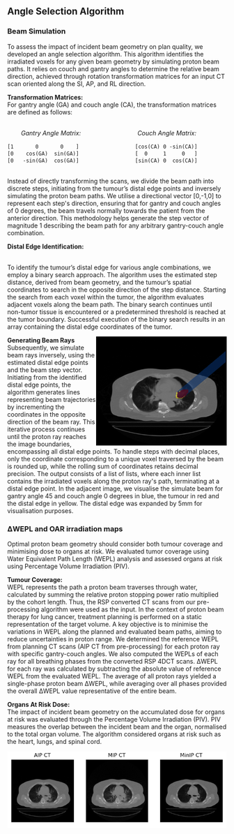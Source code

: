 ## Angle Selection Algorithm

### Beam Simulation 
To assess the impact of incident beam geometry on plan quality, we developed an angle selection algorithm. This algorithm identifies the irradiated voxels for any given beam geometry by simulating proton beam paths. It relies on couch and gantry angles to determine the relative beam direction, achieved through rotation transformation matrices for an input CT scan oriented along the SI, AP, and RL direction.

**Transformation Matrices:**
</br> For gantry angle (GA) and couch angle (CA), the transformation matrices are defined as follows:

</br> &nbsp;&nbsp;&nbsp;&nbsp;&nbsp;&nbsp;&nbsp;&nbsp;*Gantry Angle Matrix:* &nbsp;&nbsp;&nbsp;&nbsp;&nbsp;&nbsp;&nbsp;&nbsp;&nbsp;&nbsp;&nbsp;&nbsp;&nbsp;&nbsp;&nbsp;&nbsp;&nbsp;&nbsp;&nbsp;&nbsp;&nbsp;&nbsp;&nbsp;&nbsp;&nbsp;&nbsp;&nbsp;&nbsp;&nbsp;&nbsp;&nbsp; *Couch Angle Matrix:*
```plaintext                             
[1       0       0    ]                  [cos(CA) 0 -sin(CA)]
[0    cos(GA)  sin(GA)]                  [  0     1     0   ]
[0   -sin(GA)  cos(GA)]                  [sin(CA) 0  cos(CA)]
```

</br> Instead of directly transforming the scans, we divide the beam path into discrete steps, initiating from the tumour’s distal edge points and inversely simulating the proton beam paths. We utilise a directional vector [0,-1,0] to represent each step's direction, ensuring that for gantry and couch angles of 0 degrees, the beam travels normally towards the patient from the anterior direction. This methodology helps generate the step vector of magnitude 1 describing the beam path for any arbitrary gantry-couch angle combination.



**Distal Edge Identification:**

</br>To identify the tumour’s distal edge for various angle combinations, we employ a binary search approach. The algorithm uses the estimated step distance, derived from beam geometry, and the tumour’s spatial coordinates to search in the opposite direction of the step distance. Starting the search from each voxel within the tumor, the algorithm evaluates adjacent voxels along the beam path. The binary search continues until non-tumor tissue is encountered or a predetermined threshold is reached at the tumor boundary. Successful execution of the binary search results in an array containing the distal edge coordinates of the tumor.

**Generating Beam Rays**
<img align="right" width="300" height="250"  src="../Images/Angle_Selection/p104_Beam_Visualisation.png">
</br> Subsequently, we simulate beam rays inversely, using the estimated distal edge points and the beam step vector. Initiating from the identified distal edge points, the algorithm generates lines representing beam trajectories by incrementing the coordinates in the opposite direction of the beam ray. This iterative process continues until the proton ray reaches the image boundaries, encompassing all distal edge points. To handle steps with decimal places, only the coordinate corresponding to a unique voxel traversed by the beam is rounded up, while the rolling sum of coordinates retains decimal precision. The output consists of a list of lists, where each inner list contains the irradiated voxels along the proton ray's path, terminating at a distal edge point. In the adjacent image, we visualise the simulate beam for gantry angle 45 and couch angle 0 degrees in blue, the tumour in red and the distal edge in yellow. The distal edge was expanded by 5mm for visualisation purposes.


### ΔWEPL and OAR irradiation maps
Optimal proton beam geometry should consider both tumour coverage and minimising dose to organs at risk. We evaluated tumor coverage using Water Equivalent Path Length (WEPL) analysis and assessed organs at risk using Percentage Volume Irradiation (PIV).

**Tumour Coverage:**
</br> WEPL represents the path a proton beam traverses through water, calculated by summing the relative proton stopping power ratio multiplied by the cohort length. Thus, the RSP converted CT scans from our pre-processing algorithm were used as the input. In the context of proton beam therapy for lung cancer, treatment planning is performed on a static representation of the target volume. A key objective is to minimise the variations in WEPL along the planned and evaluated beam paths, aiming to reduce uncertainties in proton range.
We determined the reference WEPL from planning CT scans (AIP CT from pre-processing) for each proton ray with specific gantry-couch angles. We also computed the WEPLs of each ray for all breathing phases from the converted RSP 4DCT scans. ΔWEPL for each ray was calculated by subtracting the absolute value of reference WEPL from the evaluated WEPL. The average of all proton rays yielded a single-phase proton beam ΔWEPL, while averaging over all phases provided the overall ΔWEPL value representative of the entire beam. 

**Organs At Risk Dose:**
</br> The impact of incident beam geometry on the accumulated dose for organs at risk was evaluated through the Percentage Volume Irradiation (PIV). PIV measures the overlap between the incident beam and the organ, normalised to the total organ volume. The algorithm considered organs at risk such as the heart, lungs, and spinal cord.

<p align="center">
  <img src="../Images/Pre_Processing/AIP_MIP_MinIP.png">
</p>
